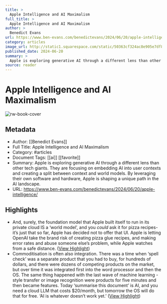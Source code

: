 ```yaml
---
title: >
  Apple Intelligence and AI Maximalism
full_title: >
  Apple Intelligence and AI Maximalism
author: >
  Benedict Evans
url: https://www.ben-evans.com/benedictevans/2024/06/20/apple-intelligence/
category: articles
image_url: http://static1.squarespace.com/static/50363cf324ac8e905e7df861/5055cb1de4b0a751cabaedd5/6671a8800c9d780df5bdb504/1719069556158/IMG_0606.jpeg?format=1500w
published_date: 2024-06-20
summary: >
  Apple is exploring generative AI through a different lens than other tech giants. They are focusing on embedding AI into user contexts and creating a split between context and world models. By leveraging their own software and hardware, Apple is shaping a unique path in the AI landscape.
source: reader
---
```

# Apple Intelligence and AI Maximalism

![rw-book-cover](http://static1.squarespace.com/static/50363cf324ac8e905e7df861/5055cb1de4b0a751cabaedd5/6671a8800c9d780df5bdb504/1719069556158/IMG_0606.jpeg?format=1500w)

## Metadata
- Author: [[Benedict Evans]]
- Full Title: Apple Intelligence and AI Maximalism
- Category: #articles
- Document Tags: [[ai]] [[favorite]] 
- Summary: Apple is exploring generative AI through a different lens than other tech giants. They are focusing on embedding AI into user contexts and creating a split between context and world models. By leveraging their own software and hardware, Apple is shaping a unique path in the AI landscape.
- URL: https://www.ben-evans.com/benedictevans/2024/06/20/apple-intelligence/

## Highlights
- And, surely, the foundation model that Apple built itself to run in its private cloud IS a ‘world model’, and you *could* ask it for pizza recipes- it’s just that so far, Apple has decided not to offer that UI. Apple is letting OpenAI take the brand risk of creating pizza glue recipes, and making error rates and abuse someone else’s problem, while Apple watches from a safe distance. ([View Highlight](https://read.readwise.io/read/01j1s5zww9xj9hn3jcaqw0fmwd))
- Commoditisation is often also integration. There was a time when ‘spell check’ was a separate product that you had to buy, for hundreds of dollars, and there were dozens of competing products on the market, but over time it was integrated first into the word processor and then the OS. The same thing happened with the last wave of machine learning - style transfer or image recognition were products for five minutes and then became features. Today ‘summarise this document’ is AI, and you need a cloud LLM that costs $20/month, but tomorrow the OS will do that for free. ‘AI is whatever doesn’t work yet.’ ([View Highlight](https://read.readwise.io/read/01j1s636zb8qst6y3qfebpat6v))


